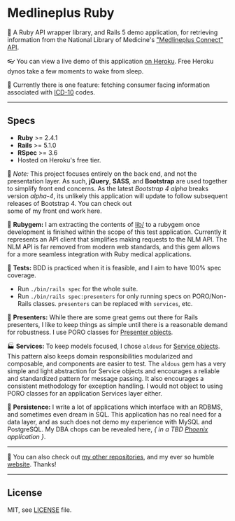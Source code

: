 # Medlineplus Ruby

:gem: A Ruby API wrapper library, and Rails 5 demo application, for retrieving information from the National Library of
Medicine's ["Medlineplus Connect" API](https://medlineplus.gov/connect/overview.html).  

:eyeglasses: You can view a live demo of this application [on Heroku](https://toddsmedlinedemo.herokuapp.com/). Free Heroku dynos take a few moments to wake from sleep.  

:hospital: Currently there is one feature: fetching consumer facing information associated with
[ICD-10](https://en.wikipedia.org/wiki/ICD-10) codes.

----

Specs
-----

* **Ruby** >= 2.4.1
* **Rails** >= 5.1.0
* **RSpec** >= 3.6
* Hosted on Heroku's free tier.

:memo: _Note:_ This project focuses entirely on the back end, and not the presentation layer. As such, **jQuery**, **SASS**,
and **Bootstrap** are used together to simplify front end concerns. As the latest *Bootstrap 4 alpha* breaks version
*alpha-4*, its unlikely this application will update to follow subsequent releases of Bootstrap 4. You can check out  
some of my front end work here.

:gem: **Rubygem:** I am extracting the contents of [lib/](https://github.com/stratigos/medline_plus_connect_demo/tree/master/lib)
to a rubygem once development is finished within the scope of this test application. Currently it represents an API
client that simplifies making requests to the NLM API. The NLM API is far removed from modern web standards, and this
gem allows for a more seamless integration with Ruby medical applications.  

:traffic_light: **Tests:** BDD is practiced when it is feasible, and I aim to have 100% spec coverage.
* Run `./bin/rails spec` for the whole suite.
* Run `./bin/rails spec:presenters` for only running specs on PORO/Non-Rails classes. `presenters` can be replaced with
`services`, etc.  

:necktie: **Presenters:** While there are some great gems out there for Rails presenters, I like to keep things as simple until
there is a reasonable demand for robustness. I use PORO classes for [Presenter objects](https://github.com/stratigos/medline_plus_connect_demo/tree/master/app/presenters).  

:factory: **Services:** To keep models focused, I chose `aldous` for [Service objects](https://github.com/stratigos/medline_plus_connect_demo/tree/master/app/services). This pattern also keeps
domain responsibilities modularized and composable, and components are easier to test. The `aldous` gem has a very
simple and light abstraction for Service objects and encourages a reliable and standardized pattern for message passing.
It also encourages a consistent methodology for exception handling. I would not object to using PORO classes for an
application Services layer either.

:floppy_disk: **Persistence:** I write a lot of applications which interface with an RDBMS, and sometimes even dream in SQL. This application has no real need for a data layer, and as such does not demo my experience with MySQL and PostgreSQL. My
DBA chops can be revealed here, *{ in a TBD [Phoenix](http://www.phoenixframework.org/) application }*.

----

:wave: You can also check out [my other repositories](https://github.com/stratigos), and my ever so humble
[website](http://techarchist.com/). Thanks!

----

License
-------

MIT, see [LICENSE](https://github.com/stratigos/medline_plus_connect_demo/blob/master/LICENSE) file.

